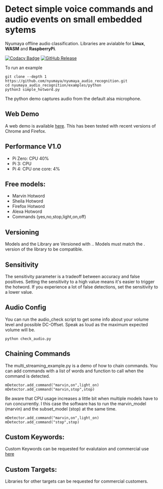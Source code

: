 # Detect simple voice commands and audio events on small embedded sytems
Nyumaya offline audio classification. Libraries are avialable for **Linux**, **WASM** and **RaspberryPi**.

[![Codacy Badge](https://app.codacy.com/project/badge/Grade/fa3ffbfff7fa4554acad93e044b24fdd)](https://www.codacy.com/gh/nyumaya/nyumaya_audio_recognition/dashboard?utm_source=github.com&amp;utm_medium=referral&amp;utm_content=nyumaya/nyumaya_audio_recognition&amp;utm_campaign=Badge_Grade)
[![GitHub Release](https://github-basic-badges.herokuapp.com/release/nyumaya/nyumaya_audio_recognition.svg)]()

To run an example

```
git clone --depth 1 https://github.com/nyumaya/nyumaya_audio_recognition.git
cd nyumaya_audio_recognition/examples/python
python3 simple_hotword.py
```

The python demo captures audio from the default alsa microphone.


## Web Demo

A web demo is available [here](https://nyumaya.com/demo/). 
This has been tested with recent versions of Chrome and Firefox.

## Performance V1.0

- Pi Zero: CPU 40%
- Pi 3: CPU
- Pi 4: CPU one core: 4%


## Free models:

- Marvin Hotword
- Sheila Hotword
- Firefox Hotword
- Alexa Hotword
- Commands (yes,no,stop,light,on,off)

## Versioning

Models and the Library are Versioned with <major>.<minor>.<revision>
Models must match the <major>.<minor> version of the library to be compatible.

## Sensitivity

The sensitivity parameter is a tradeoff between accuracy and false positives. Setting the sensitivity to a high value means it's easier to trigger the hotword. If you experience a lot of false detections, set the sensitivity to a lower value.


## Audio Config

You can run the audio_check script to get some info about your volume level and possible DC-Offset. Speak as loud as the maximum expected volume will be.
```
python check_audio.py
```

## Chaining Commands

The multi_streaming_example.py is a demo of how to chain commands.
You can add commands with a list of words and function to call when the command is detected.
```
mDetector.add_command("marvin,on",light_on)
mDetector.add_command("marvin,stop",stop)
```
Be aware that CPU usage increases a little bit when multiple models have to run concurrently. I this case the software has to run
the marvin_model (marvin) and the subset_model (stop) at the same time.
```
mDetector.add_command("marvin,on",light_on)
mDetector.add_command("stop",stop)
```

## Custom Keywords:

Custom Keywords can be requested for evalutaion and commercial use [here](https://nyumaya.com/requesting-custom-keywords/)

## Custom Targets:

Libraries for other targets can be requested for commercial customers.



